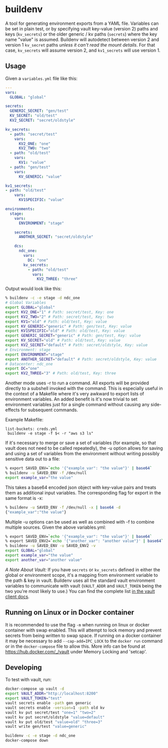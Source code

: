 buildenv
========

A tool for generating environment exports from a YAML file. Variables can be set in plain test, or by specifying vault key-value (version 2) paths and keys (`kv_secrets`) or the older generic / kv paths (`secrets`) where the key name "value" is assumed. Buildenv will autodetect between version 2 and version 1 `kv_secret` paths _unless it can't read the mount details_. For that case, `kv_secrets` will assume version 2, and `kv1_secrets` will use version 1.

Usage
-----

Given a `variables.yml` file like this:
```yaml
---
vars:
  GLOBAL: "global"

secrets:
  GENERIC_SECRET: "gen/test"
  KV_SECRET: "old/test"
  KV2_SECRET: "secret/oldstyle"

kv_secrets:
  - path: "secret/test"
    vars:
      KV2_ONE: "one"
      KV2_TWO: "two"
  - path: "old/test"
    vars:
      KV1: "value"
  - path: "gen/test"
    vars:
      KV_GENERIC: "value"

kv1_secrets:
- path: "old/test"
    vars:
      KV1SPECIFIC: "value"

environments:
  stage:
    vars:
      ENVIRONMENT: "stage"

    secrets:
      ANOTHER_SECRET: "secret/oldstyle"

    dcs:
      ndc_one:
        vars:
          DC: "one"
        kv_secrets:
          - path: "old/test"
            vars:
              KV2_THREE: "three"
```

Output would look like this:

```bash
% buildenv -c -e stage -d ndc_one
# Global Variables
export GLOBAL="global"
export KV2_ONE="1" # Path: secret/test, Key: one
export KV2_TWO="2" # Path: secret/test, Key: two
export KV1="old" # Path: old/test, Key: value
export KV_GENERIC="generic" # Path: gen/test, Key: value
export KV1SPECIFIC="old" # Path: old/test, Key: value
export GENERIC_SECRET="generic" # Path: gen/test, Key: value
export KV_SECRET="old" # Path: old/test, Key: value
export KV2_SECRET="default" # Path: secret/oldstyle, Key: value
# Environment: stage
export ENVIRONMENT="stage"
export ANOTHER_SECRET="default" # Path: secret/oldstyle, Key: value
# Datacenter: ndc_one
export DC="one"
export KV2_THREE="3" # Path: old/test, Key: three
```

Another mode uses -r to run a command.  All exports will be provided directly to a subshell invoked with the command.  This is especially useful in the context of a Makefile where it's very awkward to export lists of environment variables. An added benefit is it's now trivial to set environment variables just for a single command without causing any side-effects for subsequent commands.

Example Makefile:

```
list-buckets: creds.yml
 buildenv -e stage -f $< -r "aws s3 ls"
```

If it's necessary to merge or save a set of variables (for example, so that vault does not need to be called repeatedly), the -u option allows for saving and using a set of variables from the environment without writing possibly sensitive data out to a file:

```bash
% export SAVED_ENV=`echo '{"example_var": "the value"}' | base64`
% buildenv -u SAVED_ENV -f /dev/null
export example_var="the value"
```

This takes a base64 encoded json object with key-value pairs and treats them as additional input variables.  The corresponding flag for export in the same format is -x:

```bash
% buildenv -u SAVED_ENV -f /dev/null -x | base64 -d
{"example_var":"the value"}
```

Multiple -u options can be used as well as combined with -f to combine multiple sources.  Given the above variables.yml:

```bash
% export SAVED_ENV=`echo '{"example_var": "the value"}' | base64`
% export SAVED_ENV2=`echo '{"another_var": "another value"}' | base64`
% buildenv -u SAVED_ENV -u SAVED_ENV2 -v
export GLOBAL="global"
export example_var="the value"
export another_var="another value"
```

*A Note About Vault:* If you have `secrets` or `kv_secrets` defined in either the global or environment scope, it's a mapping from environment variable to the path & key in vault. Buildenv uses all the standard vault environment variables to communicate with vault (`VAULT_ADDR` and `VAULT_TOKEN` being the two you're most likely to use.) You can find the complete list [in the vault client docs](https://pkg.go.dev/github.com/hashicorp/vault-client-go@v0.4.2#WithEnvironment).

Running on Linux or in Docker container
----------

It is recommended to use the flag `-m` when running on linux or docker container with swap enabled.  This will attempt to lock memory and prevent secrets from being written to swap space.  If running on a docker container it may be necessary to add `--cap-add=IPC_LOCK` to the `docker run` command or in the `docker-compose` file to allow this. More info can be found at https://hub.docker.com/_/vault under Memory Locking and 'setcap'.

Developing
----------

To test with vault, run:

```bash
docker-compose up vault -d
export VAULT_ADDR="http://localhost:8200"
export VAULT_TOKEN="test"
vault secrets enable -path gen generic
vault secrets enable -version=1 -path old kv
vault kv put secret/test "one=1" "two=2"
vault kv put secret/oldstyle "value=default"
vault kv put old/test "value=old" "three=3"
vault write gen/test "value=generic"

buildenv -c -e stage -d ndc_one
docker-compose down
```
